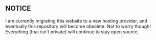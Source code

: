 ## NOTICE

I am currently migrating this website to a new hosting provider, and eventually this repository will become obsolete. Not to worry though! Everything (that isn't private) will continue to stay open source.
